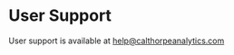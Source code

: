 # User Support

User support is available at <a href="&#x6D;&#x61;&#x69;&#108;&#116;&#x6F;:h&#101;&#x6C;&#112;&#64;c&#x61;&#108;&#x74;&#x68;&#111;r&#112;&#101;&#x61;&#110;&#97;&#x6C;&#x79;t&#x69;&#99;&#x73;&#x2E;&#99;&#x6F;&#109;">h&#101;&#x6C;&#112;&#64;c&#x61;&#108;&#x74;&#x68;&#111;r&#112;&#101;&#x61;&#110;&#97;&#x6C;&#x79;t&#x69;&#99;&#x73;&#x2E;&#99;&#x6F;&#109;</a>
